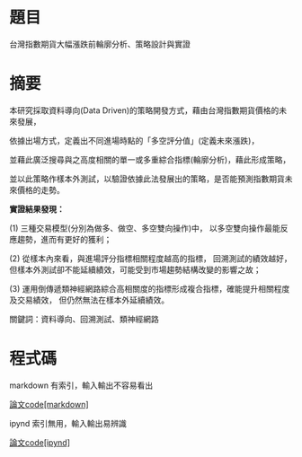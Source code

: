 # 題目

台灣指數期貨大幅漲跌前輪廓分析、策略設計與實證

# 摘要

本研究採取資料導向(Data Driven)的策略開發方式，藉由台灣指數期貨價格的未來發展，

依據出場方式，定義出不同進場時點的「多空評分值」(定義未來漲跌)，

並藉此廣泛搜尋與之高度相關的單一或多重綜合指標(輪廓分析)，藉此形成策略，

並以此策略作樣本外測試，以驗證依據此法發展出的策略，是否能預測指數期貨未來價格的走勢。

**實證結果發現：**

(1) 三種交易模型(分別為做多、做空、多空雙向操作)中，
    以多空雙向操作最能反應趨勢，進而有更好的獲利；

(2) 從樣本內來看，與進場評分指標相關程度越高的指標，
    回溯測試的績效越好，但樣本外測試卻不能延續績效，可能受到市場趨勢結構改變的影響之故；

(3) 運用倒傳遞類神經網路綜合高相關度的指標形成複合指標，確能提升相關程度及交易績效，
    但仍然無法在樣本外延續績效。

關鍵詞：資料導向、回溯測試、類神經網路

# 程式碼

markdown 有索引，輸入輸出不容易看出

[論文code[markdown]](./wk_13-New/wk_13-New.md)

ipynd 索引無用，輸入輸出易辨識

[論文code[ipynd]](./wk_13-New.ipynb)